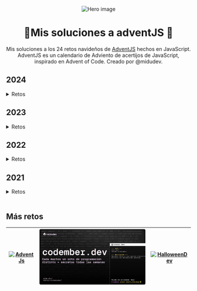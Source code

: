 <div align="center">

![Hero image](./assets/hero.avif)

# 🎄Mis soluciones a adventJS 🎅

Mis soluciones a los 24 retos navideños de [AdventJS](https://adventjs.dev) hechos en JavaScript. AdventJS es un calendario de Adviento de acertijos de JavaScript, inspirado en Advent of Code. Creado por @midudev.

</div>

## 2024

<details>
  <summary>Retos</summary>

<br/>
  <table>
		<thead>
			<tr>
				<th>Día</th>
				<th>Reto</th>
				<th>Dificultad</th>
				<th>Puntuación</th>
				<th>Solución</th>
			</tr>
		</thead>
		<tbody>
			<tr>
				<td align="center">01</td>
				<td><a href="https://adventjs.dev/es/challenges/2024/1">🎁 ¡Primer regalo repetido!</a></td>
				<td align="center"><img src="./assets/Easy.svg" title="Fácil" width="33"/></td>
				<td align="center"><img src="./assets/fiveStars.svg" title="5 Stars" width="140"/></td>
				<td align="center"><a href="./2024/01.md">Ver</a></td>
			</tr>
			<tr>
				<td align="center">02</td>
				<td><a href="https://adventjs.dev/es/challenges/2024/2">🖼️ Enmarcando nombres</a></td>
				<td align="center"><img src="./assets/Easy.svg" title="Fácil" width="33"/></td>
				<td align="center"><img src="./assets/fiveStars.svg" title="5 Stars" width="140"/></td>
				<td align="center"><a href="./2024/02.md">Ver</a></td>
			</tr>
			<tr>
				<td align="center">03</td>
				<td><a href="https://adventjs.dev/es/challenges/2024/3">🏗️ Organizando el inventario</a></td>
				<td align="center"><img src="./assets/Easy.svg" title="Fácil" width="33"/></td>
				<td align="center"><img src="./assets/fiveStars.svg" title="5 Stars" width="140"/></td>
				<td align="center"><a href="./2024/03.md">Ver</a></td>
			</tr>
			<tr>
				<td align="center">04</td>
				<td><a href="https://adventjs.dev/es/challenges/2024/4">🎄 Decorando el árbol de Navidad</a></td>
				<td align="center"><img src="./assets/Normal.svg" title="Normal" width="33"/></td>
				<td align="center"><img src="./assets/fiveStars.svg" title="5 Stars" width="140"/></td>
				<td align="center"><a href="./2024/04.md">Ver</a></td>
			</tr>
			<tr>
				<td align="center">05</td>
				<td><a href="https://adventjs.dev/es/challenges/2024/5">👞 Emparejando botas</a></td>
				<td align="center"><img src="./assets/Easy.svg" title="Fácil" width="33"/></td>
				<td align="center"><img src="./assets/fiveStars.svg" title="5 Stars" width="140"/></td>
				<td align="center"><a href="./2024/05.md">Ver</a></td>
			</tr>
			<tr>
				<td align="center">06</td>
				<td><a href="https://adventjs.dev/es/challenges/2024/6">📦 ¿Regalo dentro de la caja?</a></td>
				<td align="center"><img src="./assets/Normal.svg" title="Normal" width="33"/></td>
				<td align="center"><img src="./assets/fiveStars.svg" title="5 Stars" width="140"/></td>
				<td align="center"><a href="./2024/06.md">Ver</a></td>
			</tr>
			<tr>
				<td align="center">07</td>
				<td><a href="https://adventjs.dev/es/challenges/2024/7">👹 El ataque del Grinch</a></td>
				<td align="center"><img src="./assets/Normal.svg" title="Normal" width="33"/></td>
				<td align="center"><img src="./assets/fiveStars.svg" title="5 Stars" width="140"/></td>
				<td align="center"><a href="./2024/07.md">Ver</a></td>
			</tr>
			<tr>
				<td align="center">08</td>
				<td><a href="https://adventjs.dev/es/challenges/2024/8">🦌 La carrera de renos</a></td>
				<td align="center"><img src="./assets/Easy.svg" title="Fácil" width="33"/></td>
				<td align="center"><img src="./assets/fiveStars.svg" title="5 Stars" width="140"/></td>
				<td align="center"><a href="./2024/08.md">Ver</a></td>
			</tr>
			<tr>
				<td align="center">09</td>
				<td><a href="https://adventjs.dev/es/challenges/2024/9">🚂 El tren mágico</a></td>
				<td align="center"><img src="./assets/Normal.svg" title="Normal" width="33"/></td>
				<td align="center"><img src="./assets/fiveStars.svg" title="5 Stars" width="140"/></td>
				<td align="center"><a href="./2024/09.md">Ver</a></td>
			</tr>
			<tr>
				<td align="center">10</td>
				<td><a href="https://adventjs.dev/es/challenges/2024/10">👩‍💻 El ensamblador élfico</a></td>
				<td align="center"><img src="./assets/Normal.svg" title="Normal" width="33"/></td>
				<td align="center"><img src="./assets/fiveStars.svg" title="5 Stars" width="140"/></td>
				<td align="center"><a href="./2024/10.md">Ver</a></td>
			</tr>
			<tr>
				<td align="center">11</td>
				<td><a href="https://adventjs.dev/es/challenges/2024/11">🏴‍☠️ Nombres de archivos codificados
</a></td>
				<td align="center"><img src="./assets/Easy.svg" title="Fácil" width="33"/></td>
				<td align="center"><img src="./assets/fiveStars.svg" title="5 Stars" width="140"/></td>
				<td align="center"><a href="./2024/11.md">Ver</a></td>
			</tr>
			<tr>
				<td align="center">12</td>
				<td><a href="https://adventjs.dev/es/challenges/2024/12">💵 ¿Cuánto cuesta el árbol?</a></td>
				<td align="center"><img src="./assets/Easy.svg" title="Fácil" width="33"/></td>
				<td align="center"><img src="./assets/fiveStars.svg" title="5 Stars" width="140"/></td>
				<td align="center"><a href="./2024/12.md">Ver</a></td>
			</tr>
			<tr>
				<td align="center">13</td>
				<td><a href="https://adventjs.dev/es/challenges/2024/13">🤖 ¿El robot está de vuelta?</a></td>
				<td align="center"><img src="./assets/Harder.svg" title="Difícil" width="33"/></td>
				<td align="center"><img src="./assets/fiveStars.svg" title="5 Stars" width="140"/></td>
				<td align="center"><a href="./2024/13.md">Ver</a></td>
			</tr>
			<tr>
				<td align="center">14</td>
				<td><a href="https://adventjs.dev/es/challenges/2024/14">🦌 Acomodando los renos</a></td>
				<td align="center"><img src="./assets/Easy.svg" title="Fácil" width="33"/></td>
				<td align="center"><img src="./assets/fiveStars.svg" title="5 Stars" width="140"/></td>
				<td align="center"><a href="./2024/14.md">Ver</a></td>
			</tr>
			<tr>
				<td align="center">15</td>
				<td><a href="https://adventjs.dev/es/challenges/2024/15">✏️ Dibujando tablas</a></td>
				<td align="center"><img src="./assets/Easy.svg" title="Fácil" width="33"/></td>
				<td align="center"><img src="./assets/fiveStars.svg" title="5 Stars" width="140"/></td>
				<td align="center"><a href="./2024/15.md">Ver</a></td>
			</tr>
			<tr>
				<td align="center">16</td>
				<td><a href="https://adventjs.dev/es/challenges/2024/16">❄️ Limpiando la nieve del camino</a></td>
				<td align="center"><img src="./assets/Easy.svg" title="Fácil" width="33"/></td>
				<td align="center"><img src="./assets/fiveStars.svg" title="5 Stars" width="140"/></td>
				<td align="center"><a href="./2024/16.md">Ver</a></td>
			</tr>
			<tr>
				<td align="center">17</td>
				<td><a href="https://adventjs.dev/es/challenges/2024/17">💣 Busca las bombas del Grinch</a></td>
				<td align="center"><img src="./assets/Normal.svg" title="Normal" width="33"/></td>
				<td align="center"><img src="./assets/fiveStars.svg" title="5 Stars" width="140"/></td>
				<td align="center"><a href="./2024/17.md">Ver</a></td>
			</tr>
			<tr>
				<td align="center">18</td>
				<td><a href="https://adventjs.dev/es/challenges/2024/18">📇 La agenda mágica de Santa</a></td>
				<td align="center"><img src="./assets/Harder.svg" title="Difícil" width="33"/></td>
				<td align="center"><img src="./assets/fiveStars.svg" title="5 Stars" width="140"/></td>
				<td align="center"><a href="./2024/18.md">Ver</a></td>
			</tr>
			<tr>
				<td align="center">19</td>
				<td><a href="https://adventjs.dev/es/challenges/2024/19">📦 Apila cajas mágicas para repartir regalos</a></td>
				<td align="center"><img src="./assets/Harder.svg" title="Difícil" width="33"/></td>
				<td align="center"><img src="./assets/fiveStars.svg" title="5 Stars" width="140"/></td>
				<td align="center"><a href="./2024/19.md">Ver</a></td>
			</tr>
			<tr>
				<td align="center">20</td>
				<td><a href="https://adventjs.dev/es/challenges/2024/20">🎁 Encuentra los regalos faltantes y duplicados</a></td>
				<td align="center"><img src="./assets/Easy.svg" title="Fácil" width="33"/></td>
				<td align="center"><img src="./assets/fiveStars.svg" title="5 Stars" width="140"/></td>
				<td align="center"><a href="./2024/20.md">Ver</a></td>
			</tr>
			<tr>
				<td align="center">21</td>
				<td><a href="https://adventjs.dev/es/challenges/2024/21">🎄 Calcula la altura del árbol de Navidad</a></td>
				<td align="center"><img src="./assets/Easy.svg" title="Fácil" width="33"/></td>
				<td align="center"><img src="./assets/fiveStars.svg" title="5 Stars" width="140"/></td>
				<td align="center"><a href="./2024/21.md">Ver</a></td>
			</tr>
		</tbody>
</table>

### Logros secretos

1. Completa un reto con X estrellas
2. Completa un reto con X líneas de código.
3. Completa un reto mientras midudev...
4. Completa un reto en un horario específico.
5. ???
6. ???

</details>



## 2023

<details>
  <summary>Retos</summary>

<br/>
  <table>
		<thead>
			<tr>
				<th>Día</th>
				<th>Reto</th>
				<th>Dificultad</th>
				<th>Puntuación</th>
				<th>Solución</th>
			</tr>
		</thead>
		<tbody>
			<tr>
				<td align="center">01</td>
				<td><a href="https://2023.adventjs.dev/es/challenges/2023/1">🎁 ¡Primer regalo repetido!</a></td>
				<td align="center"><img src="./assets/Easy.svg" title="Fácil" width="33"/></td>
				<td align="center">220</td>
				<td align="center"><a href="./2023/01.md">Ver</a></td>
			</tr>
			<tr>
				<td align="center">02</td>
				<td><a href="https://2023.adventjs.dev/es/challenges/2023/2">🏭 Ponemos en marcha la fábrica
</a></td>
				<td align="center"><img src="./assets/Easy.svg" title="Fácil" width="33"/></td>
				<td align="center">370</td>
				<td align="center"><a href="./2023/02.md">Ver</a></td>
			</tr>
			<tr>
				<td align="center">03</td>
				<td><a href="https://2023.adventjs.dev/es/challenges/2023/3">😏 El elfo travieso
</a></td>
				<td align="center"><img src="./assets/Easy.svg" title="Fácil" width="33"/></td>
				<td align="center">360</td>
				<td align="center"><a href="./2023/03.md">Ver</a></td>
			</tr>
			<tr>
				<td align="center">04</td>
				<td><a href="https://2023.adventjs.dev/es/challenges/2023/4">😵‍💫 Dale la vuelta a los paréntesis
</a></td>
				<td align="center"><img src="./assets/Normal.svg" title="Normal" width="33"/></td>
				<td align="center">270</td>
				<td align="center"><a href="./2023/04.md">Ver</a></td>
			</tr>
			<tr>
				<td align="center">05</td>
				<td><a href="https://2023.adventjs.dev/es/challenges/2023/5">🛷 El CyberTruck de Santa
</a></td>
				<td align="center"><img src="./assets/Normal.svg" title="Normal" width="33"/></td>
				<td align="center">150</td>
				<td align="center"><a href="./2023/05.md">Ver</a></td>
			</tr>
			<tr>
				<td align="center">06</td>
				<td><a href="https://2023.adventjs.dev/es/challenges/2023/6">🦌 Los renos a prueba
</a></td>
				<td align="center"><img src="./assets/Easy.svg" title="Fácil" width="33"/></td>
				<td align="center">250</td>
				<td align="center"><a href="./2023/06.md">Ver</a></td>
			</tr>
			<tr>
				<td align="center">07</td>
				<td><a href="https://2023.adventjs.dev/es/challenges/2023/7">📦 Las cajas en 3D
</a></td>
				<td align="center"><img src="./assets/Easy.svg" title="Fácil" width="33"/></td>
				<td align="center">250</td>
				<td align="center"><a href="./2023/07.md">Ver</a></td>
			</tr>
			<tr>
				<td align="center">08</td>
				<td><a href="https://2023.adventjs.dev/es/challenges/2023/8">🏬 Ordenando el almacén
</a></td>
				<td align="center"><img src="./assets/Normal.svg" title="Normal" width="33"/></td>
				<td align="center">250</td>
				<td align="center"><a href="./2023/08.md">Ver</a></td>
			</tr>
			<tr>
				<td align="center">09</td>
				<td><a href="https://2023.adventjs.dev/es/challenges/2023/9">🚦 Alterna las luces
</a></td>
				<td align="center"><img src="./assets/Easy.svg" title="Fácil" width="33"/></td>
				<td align="center">250</td>
				<td align="center"><a href="./2023/09.md">Ver</a></td>
			</tr>
			<tr>
				<td align="center">10</td>
				<td><a href="https://2023.adventjs.dev/es/challenges/2023/10">🎄 Crea tu propio árbol de navidad
</a></td>
				<td align="center"><img src="./assets/Easy.svg" title="Fácil" width="33"/></td>
				<td align="center">280</td>
				<td align="center"><a href="./2023/10.md">Ver</a></td>
			</tr>
			<tr>
				<td align="center">11</td>
				<td><a href="https://2023.adventjs.dev/es/challenges/2023/11">📖 Los elfos estudiosos
</a></td>
				<td align="center"><img src="./assets/Normal.svg" title="Normal" width="33"/></td>
				<td align="center">40</td>
				<td align="center"><a href="./2023/11.md">Ver</a></td>
			</tr>
			<tr>
				<td align="center">12</td>
				<td><a href="https://2023.adventjs.dev/es/challenges/2023/12">📸 ¿Es una copia válida?
</a></td>
				<td align="center"><img src="./assets/Normal.svg" title="Normal" width="33"/></td>
				<td align="center">180</td>
				<td align="center"><a href="./2023/12.md">Ver</a></td>
			</tr>
			<tr>
				<td align="center">13</td>
				<td><a href="https://2023.adventjs.dev/es/challenges/2023/13">⌚️ Calculando el tiempo
</a></td>
				<td align="center"><img src="./assets/Easy.svg" title="Fácil" width="33"/></td>
				<td align="center">240</td>
				<td align="center"><a href="./2023/13.md">Ver</a></td>
			</tr>
			<tr>
				<td align="center">14</td>
				<td><a href="https://2023.adventjs.dev/es/challenges/2023/14">🚨 Evita la alarma
</a></td>
				<td align="center"><img src="./assets/Normal.svg" title="Normal" width="33"/></td>
				<td align="center">290</td>
				<td align="center"><a href="./2023/14.md">Ver</a></td>
			</tr>
			<tr>
				<td align="center">15</td>
				<td><a href="https://2023.adventjs.dev/es/challenges/2023/15">↔️ Robot autónomo
</a></td>
				<td align="center"><img src="./assets/Normal.svg" title="Normal" width="33"/></td>
				<td align="center">130</td>
				<td align="center"><a href="./2023/15.md">Ver</a></td>
			</tr>
		</tbody>
</table>
</details>



## 2022

<details>
  <summary>Retos</summary>

<br/>
  <table>
		<thead>
			<tr>
				<th>Día</th>
				<th>Reto</th>
				<th>Dificultad</th>
				<th>Puntuación</th>
				<th>Solución</th>
			</tr>
		</thead>
		<tbody>
			<tr>
				<td align="center">01</td>
				<td><a href="https://2022.adventjs.dev/es/challenges/2022/1">¡Automatizando envolver regalos de navidad!</a></td>
				<td align="center"><img src="./assets/Easy.svg" title="Fácil" width="33"/></td>
				<td align="center">121</td>
				<td align="center"><a href="./2022/01.md">Ver</a></td>
			</tr>
			<tr>
				<td align="center">02</td>
				<td><a href="https://2022.adventjs.dev/es/challenges/2022/2">Nadie quiere hacer horas extra</a></td>
				<td align="center"><img src="./assets/Easy.svg" title="Fácil" width="33"/></td>
				<td align="center">91</td>
				<td align="center"><a href="./2022/02.md">Ver</a></td>
			</tr>
			<tr>
				<td align="center">03</td>
				<td><a href="https://2022.adventjs.dev/es/challenges/2022/3">¿Cuántas cajas de regalos puede llevar Papá Noel?</a></td>
				<td align="center"><img src="./assets/Easy.svg" title="Fácil" width="33"/></td>
				<td align="center">165</td>
				<td align="center"><a href="./2022/03.md">Ver</a></td>
			</tr>
			<tr>
				<td align="center">04</td>
				<td><a href="https://2022.adventjs.dev/es/challenges/2022/4">Una caja dentro de otra caja y otra...</a></td>
				<td align="center"><img src="./assets/Normal.svg" title="Normal" width="33"/></td>
				<td align="center">140</td>
				<td align="center"><a href="./2022/04.md">Ver</a></td>
			</tr>
			<tr>
				<td align="center">05</td>
				<td><a href="https://2022.adventjs.dev/es/challenges/2022/5">Optimizando viajes de Santa</a></td>
				<td align="center"><img src="./assets/Harder.svg" title="Difícil" width="33"/></td>
				<td align="center">200</td>
				<td align="center"><a href="./2022/05.md">Ver</a></td>
			</tr>
			<tr>
				<td align="center">06</td>
				<td><a href="https://2022.adventjs.dev/es/challenges/2022/6">Creando adornos navideños</a></td>
				<td align="center"><img src="./assets/Normal.svg" title="Normal" width="33"/></td>
				<td align="center">200</td>
				<td align="center"><a href="./2022/06.md">Ver</a></td>
			</tr>
			<tr>
				<td align="center">07</td>
				<td><a href="https://2022.adventjs.dev/es/challenges/2022/7">Haciendo inventario de regalos</a></td>
				<td align="center"><img src="./assets/Easy.svg" title="Fácil" width="33"/></td>
				<td align="center">400</td>
				<td align="center"><a href="./2022/07.md">Ver</a></td>
			</tr>
			<tr>
				<td align="center">08</td>
				<td><a href="https://2022.adventjs.dev/es/challenges/2022/8">¡Necesitamos un mecánico!</a></td>
				<td align="center"><img src="./assets/Normal.svg" title="Normal" width="33"/></td>
				<td align="center">360</td>
				<td align="center"><a href="./2022/08.md">Ver</a></td>
			</tr>
			<tr>
				<td align="center">09</td>
				<td><a href="https://2022.adventjs.dev/es/challenges/2022/9">Las locas luces de Navidad</a></td>
				<td align="center"><img src="./assets/Easy.svg" title="Fácil" width="33"/></td>
				<td align="center">360</td>
				<td align="center"><a href="./2022/09.md">Ver</a></td>
			</tr>
			<tr>
				<td align="center">10</td>
				<td><a href="https://2022.adventjs.dev/es/challenges/2022/10">El salto del trineo de Papá Noel</a></td>
				<td align="center"><img src="./assets/Normal.svg" title="Normal" width="33"/></td>
				<td align="center">10</td>
				<td align="center"><a href="./2022/10.md">Ver</a></td>
			</tr>
			<tr>
				<td align="center">11</td>
				<td><a href="https://2022.adventjs.dev/es/challenges/2022/11">Papá Noel es Scrum Master</a></td>
				<td align="center"><img src="./assets/Harder.svg" title="Difícil" width="33"/></td>
				<td align="center">180</td>
				<td align="center"><a href="./2022/11.md">Ver</a></td>
			</tr>
			<tr>
				<td align="center">12</td>
				<td><a href="https://2022.adventjs.dev/es/challenges/2022/12">Trineos eléctricos, ¡guau!</a></td>
				<td align="center"><img src="./assets/Normal.svg" title="Normal" width="33"/></td>
				<td align="center">220</td>
				<td align="center"><a href="./2022/12.md">Ver</a></td>
			</tr>
			<tr>
				<td align="center">13</td>
				<td><a href="https://2022.adventjs.dev/es/challenges/2022/13">Backup de los archivos de Papá Noel</a></td>
				<td align="center"><img src="./assets/Easy.svg" title="Fácil" width="33"/></td>
				<td align="center">180</td>
				<td align="center"><a href="./2022/13.md">Ver</a></td>
			</tr>
			<tr>
				<td align="center">14</td>
				<td><a href="https://2022.adventjs.dev/es/challenges/2022/14">El mejor camino</a></td>
				<td align="center"><img src="./assets/Normal.svg" title="Normal" width="33"/></td>
				<td align="center">300</td>
				<td align="center"><a href="./2022/14.md">Ver</a></td>
			</tr>
			<tr>
				<td align="center">15</td>
				<td><a href="https://2022.adventjs.dev/es/challenges/2022/15">Decorando el árbol de Navidad</a></td>
				<td align="center"><img src="./assets/Normal.svg" title="Normal" width="33"/></td>
				<td align="center">80</td>
				<td align="center"><a href="./2022/15.md">Ver</a></td>
			</tr>
			<tr>
				<td align="center">16</td>
				<td><a href="https://2022.adventjs.dev/es/challenges/2022/16">Arreglando las cartas de Papá Noel</a></td>
				<td align="center"><img src="./assets/Harder.svg" title="Difícil" width="33"/></td>
				<td align="center">160</td>
				<td align="center"><a href="./2022/16.md">Ver</a></td>
			</tr>
			<tr>
				<td align="center">17</td>
				<td><a href="https://2022.adventjs.dev/es/challenges/2022/17">Llevando los regalos en sacos</a></td>
				<td align="center"><img src="./assets/Normal.svg" title="Normal" width="33"/></td>
				<td align="center">10</td>
				<td align="center"><a href="./2022/17.md">Ver</a></td>
			</tr>
			<tr>
				<td align="center">18</td>
				<td><a href="https://2022.adventjs.dev/es/challenges/2022/18">¡Nos quedamos sin tinta!</a></td>
				<td align="center"><img src="./assets/Easy.svg" title="Fácil" width="33"/></td>
				<td align="center">200</td>
				<td align="center"><a href="./2022/18.md">Ver</a></td>
			</tr>
			<tr>
				<td align="center">19</td>
				<td><a href="https://2022.adventjs.dev/es/challenges/2022/19">Ordenando los regalos</a></td>
				<td align="center"><img src="./assets/Easy.svg" title="Fácil" width="33"/></td>
				<td align="center">300</td>
				<td align="center"><a href="./2022/19.md">Ver</a></td>
			</tr>
			<tr>
				<td align="center">20</td>
				<td><a href="https://2022.adventjs.dev/es/challenges/2022/20">Más viajes retadores</a></td>
				<td align="center"><img src="./assets/Harder.svg" title="Difícil" width="33"/></td>
				<td align="center">10</td>
				<td align="center"><a href="./2022/20.md">Ver</a></td>
			</tr>
			<tr>
				<td align="center">21</td>
				<td><a href="https://2022.adventjs.dev/es/challenges/2022/21">Creando la tabla de regalos</a></td>
				<td align="center"><img src="./assets/Normal.svg" title="Normal" width="33"/></td>
				<td align="center">300</td>
				<td align="center"><a href="./2022/21.md">Ver</a></td>
			</tr>
			<tr>
				<td align="center">22</td>
				<td><a href="https://2022.adventjs.dev/es/challenges/2022/22">La iluminación en sintonía</a></td>
				<td align="center"><img src="./assets/Easy.svg" title="Fácil" width="33"/></td>
				<td align="center">320</td>
				<td align="center"><a href="./2022/22.md">Ver</a></td>
			</tr>
			<tr>
				<td align="center">23</td>
				<td><a href="https://2022.adventjs.dev/es/challenges/2022/23">Compilador de Papá Noel</a></td>
				<td align="center"><img src="./assets/Harder.svg" title="Difícil" width="33"/></td>
				<td align="center">10</td>
				<td align="center"><a href="./2022/23.md">Ver</a></td>
			</tr>
			<tr>
				<td align="center">24</td>
				<td><a href="https://2022.adventjs.dev/es/challenges/2022/24">El último reto es un laberito</a></td>
				<td align="center"><img src="./assets/Harder.svg" title="Difícil" width="33"/></td>
				<td align="center">150</td>
				<td align="center"><a href="./2022/24.md">Ver</a></td>
			</tr>
		</tbody>
	</table>

</details>



## 2021

<details>
  <summary>Retos</summary>

<br/>

  <table>
		<thead>
			<tr>
				<th>Día</th>
				<th>Reto</th>
				<th>Dificultad</th>
				<th>Solución</th>
			</tr>
		</thead>
		<tbody>
			<tr>
				<td align="center">01</td>
				<td><a href="https://2021.adventjs.dev/challenges/01">Contando ovejas para dormir</a></td>
				<td align="center"><img src="./assets/Easy.svg" title="Fácil" width="33"/></td>
				<td align="center"><a href="./2021/01.md">Ver</a></td>
			</tr>
			<tr>
				<td align="center">02</td>
				<td><a href="https://2021.adventjs.dev/challenges/02">¡Ayuda al elfo a listar los regalos!</a></td>
				<td align="center"><img src="./assets/Easy.svg" title="Fácil" width="33"/></td>
				<td align="center"><a href="./2021/02.md">Ver</a></td>
			</tr>
			<tr>
				<td align="center">03</td>
				<td><a href="https://2021.adventjs.dev/challenges/03">El Grinch quiere fastidiar la Navidad</a></td>
				<td align="center"><img src="./assets/Normal.svg" title="Normal" width="33"/></td>
				<td align="center"><a href="./2021/03.md">Ver</a></td>
			</tr>
			<tr>
				<td align="center">04</td>
				<td><a href="https://2021.adventjs.dev/challenges/04">¡Es hora de poner la navidad en casa!</a></td>
				<td align="center"><img src="./assets/Normal.svg" title="Normal" width="33"/></td>
				<td align="center"><a href="./2021/04.md">Ver</a></td>
			</tr>
			<tr>
				<td align="center">05</td>
				<td><a href="https://2021.adventjs.dev/challenges/05">Contando los días para los regalos</a></td>
				<td align="center"><img src="./assets/Easy.svg" title="Fácil" width="33"/></td>
				<td align="center"><a href="./2021/05.md">Ver</a></td>
			</tr>
			<tr>
				<td align="center">06</td>
				<td><a href="https://2021.adventjs.dev/challenges/06">Rematando los exámenes finales</a></td>
				<td align="center"><img src="./assets/Normal.svg" title="Normal" width="33"/></td>
				<td align="center"><a href="./2021/06.md">Ver</a></td>
			</tr>
			<tr>
				<td align="center">07</td>
				<td><a href="https://2021.adventjs.dev/challenges/07">Buscando en el almacén...</a></td>
				<td align="center"><img src="./assets/Normal.svg" title="Normal" width="33"/></td>
				<td align="center"><a href="./2021/07.md">Ver</a></td>
			</tr>
			<tr>
				<td align="center">08</td>
				<td><a href="https://2021.adventjs.dev/challenges/08">La locura de las criptomonedas</a></td>
				<td align="center"><img src="./assets/Normal.svg" title="Normal" width="33"/></td>
				<td align="center"><a href="./2021/08.md">Ver</a></td>
			</tr>
			<tr>
				<td align="center">09</td>
				<td><a href="https://2021.adventjs.dev/challenges/09">Agrupando cosas automáticamente</a></td>
				<td align="center"><img src="./assets/Harder.svg" title="Difícil" width="33"/></td>
				<td align="center"><a href="./2021/09.md">Ver</a></td>
			</tr>
			<tr>
				<td align="center">10</td>
				<td><a href="https://2021.adventjs.dev/challenges/10">La máquina del cambio</a></td>
				<td align="center"><img src="./assets/Harder.svg" title="Difícil" width="33"/></td>
				<td align="center"><a href="./2021/10.md">Ver</a></td>
			</tr>
			<tr>
				<td align="center">11</td>
				<td><a href="https://2021.adventjs.dev/challenges/11">¿Vale la pena la tarjeta fidelidad del cine?</a></td>
				<td align="center"><img src="./assets/Normal.svg" title="Normal" width="33"/></td>
				<td align="center"><a href="./2021/11.md">Ver</a></td>
			</tr>
			<tr>
				<td align="center">12</td>
				<td><a href="https://2021.adventjs.dev/challenges/12">La ruta perfecta para dejar los regalos</a></td>
				<td align="center"><img src="./assets/Harder.svg" title="Difícil" width="33"/></td>
				<td align="center"><a href="./2021/12.md">Ver</a></td>
			</tr>
			<tr>
				<td align="center">13</td>
				<td><a href="https://2021.adventjs.dev/challenges/13">Envuelve regalos con asteriscos</a></td>
				<td align="center"><img src="./assets/Easy.svg" title="Fácil" width="33"/></td>
				<td align="center"><a href="./2021/13.md">Ver</a></td>
			</tr>
			<tr>
				<td align="center">14</td>
				<td><a href="https://2021.adventjs.dev/challenges/14">En busca del reno perdido</a></td>
				<td align="center"><img src="./assets/Normal.svg" title="Normal" width="33"/></td>
				<td align="center"><a href="./2021/14.md">Ver</a></td>
			</tr>
			<tr>
				<td align="center">15</td>
				<td><a href="https://2021.adventjs.dev/challenges/15">El salto perfecto</a></td>
				<td align="center"><img src="./assets/Normal.svg" title="Normal" width="33"/></td>
				<td align="center"><a href="./2021/15.md">Ver</a></td>
			</tr>
			<tr>
				<td align="center">16</td>
				<td><a href="https://2021.adventjs.dev/challenges/16">Descifrando los números...</a></td>
				<td align="center"><img src="./assets/Easy.svg" title="Fácil" width="33"/></td>
				<td align="center"><a href="./2021/16.md">Ver</a></td>
			</tr>
			<tr>
				<td align="center">17</td>
				<td><a href="https://2021.adventjs.dev/challenges/17">La locura de enviar paquetes en esta época</a></td>
				<td align="center"><img src="./assets/Harder.svg" title="Difícil" width="33"/></td>
				<td align="center"><a href="./2021/17.md">Ver</a></td>
			</tr>
			<tr>
				<td align="center">18</td>
				<td><a href="https://2021.adventjs.dev/challenges/18">El sistema operativo de Santa Claus</a></td>
				<td align="center"><img src="./assets/Easy.svg" title="Fácil" width="33"/></td>
				<td align="center"><a href="./2021/18.md">Ver</a></td>
			</tr>
			<tr>
				<td align="center">19</td>
				<td><a href="https://2021.adventjs.dev/challenges/19">¿Qué deberíamos aprender en Platzi?</a></td>
				<td align="center"><img src="./assets/Normal.svg" title="Normal" width="33"/></td>
				<td align="center"><a href="./2021/19.md">Ver</a></td>
			</tr>
			<tr>
				<td align="center">20</td>
				<td><a href="https://2021.adventjs.dev/challenges/20">¿Una carta de pangramas? ¡QUÉ!</a></td>
				<td align="center"><img src="./assets/Easy.svg" title="Fácil" width="33"/></td>
				<td align="center"><a href="./2021/20.md">Ver</a></td>
			</tr>
			<tr>
				<td align="center">21</td>
				<td><a href="https://2021.adventjs.dev/challenges/21">La ruta con los regalos</a></td>
				<td align="center"><img src="./assets/Harder.svg" title="Difícil" width="33"/></td>
				<td align="center"><a href="./2021/21.md">Ver</a></td>
			</tr>
			<tr>
				<td align="center">22</td>
				<td><a href="https://2021.adventjs.dev/challenges/22">¿Cuántos adornos necesita el árbol?</a></td>
				<td align="center"><img src="./assets/Normal.svg" title="Normal" width="33"/></td>
				<td align="center"><a href="./2021/22.md">Ver</a></td>
			</tr>
			<tr>
				<td align="center">23</td>
				<td><a href="https://2021.adventjs.dev/challenges/23">¿Puedes reconfigurar las fábricas para no parar de crear regalos?</a></td>
				<td align="center"><img src="./assets/Demon.webp" title="Muy difícil" width="33"/></td>
				<td align="center"><a href="./2021/23.md">Ver</a></td>
			</tr>
			<tr>
				<td align="center">24</td>
				<td><a href="https://2021.adventjs.dev/challenges/24">Comparando árboles de Navidad</a></td>
				<td align="center"><img src="./assets/Normal.svg" title="Normal" width="33"/></td>
				<td align="center"><a href="./2021/24.md">Ver</a></td>
			</tr>
			<tr>
				<td align="center">25</td>
				<td><a href="https://2021.adventjs.dev/challenges/25">El último juego y hasta el año que viene 👋</a></td>
				<td align="center"><img src="./assets/Normal.svg" title="Normal" width="33"/></td>
				<td align="center"><a href="./2021/25.md">Ver</a></td>
			</tr>
		</tbody>
	</table>

</details>

<br/>

## Más retos

<table align="center">
	<thead>
		<tr>
			<th>
				<a href="https://github.com/cosmoart/adventJS" target="_blank" rel="noopener noreferrer">
					<img src="./assets/hero.avif" title="AdventJs"/>
				</a>
			</th>
			<th>
				<a href="https://github.com/cosmoart/codember" target="_blank" rel="noopener noreferrer">
					<img src="./assets/codember.webp" title="Codember"/>
				</a>
			</th>
			<th>
				<a href="https://github.com/cosmoart/HalloweenDev" target="_blank" rel="noopener noreferrer">
					<img src="./assets/halloween.avif" title="HalloweenDev"/>
				</a>
			</th>
		</tr>
	</thead>
</table>
